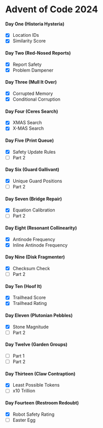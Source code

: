 # Advent of Code 2024

#### Day One (Historia Hysteria)
- [x] Location IDs
- [x] Similarity Score

#### Day Two (Red-Nosed Reports)
- [x] Report Safety
- [x] Problem Dampener

#### Day Three (Mull It Over)
- [x] Corrupted Memory
- [x] Conditional Corruption

#### Day Four (Ceres Search)
- [x] XMAS Search
- [x] X-MAS Search

#### Day Five (Print Queue)
- [x] Safety Update Rules
- [ ] Part 2

#### Day Six (Guard Gallivant)
- [x] Unique Guard Positions
- [ ] Part 2

#### Day Seven (Bridge Repair)
- [x] Equation Calibration
- [ ] Part 2

#### Day Eight (Resonant Collinearity)
- [x] Antinode Frequency
- [x] Inline Antinode Frequency

#### Day Nine (Disk Fragmenter)
- [x] Checksum Check
- [ ] Part 2

#### Day Ten (Hoof It)
- [x] Trailhead Score
- [x] Trailhead Rating

#### Day Eleven (Plutonian Pebbles)
- [x] Stone Magnitude
- [ ] Part 2

#### Day Twelve (Garden Groups)
- [ ] Part 1
- [ ] Part 2

#### Day Thirteen (Claw Contraption)
- [x] Least Possible Tokens
- [ ] x10 Trillion

#### Day Fourteen (Restroom Redoubt)
- [x] Robot Safety Rating
- [ ] Easter Egg
